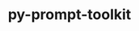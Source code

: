 ---
title: "py-prompt-toolkit"
layout: cache
categories: [package, develop]
meta: {"compilers": ["gcc@=11.1.0", "gcc@=11.4.0", "gcc@=7.5.0", "gcc@=9.4.0", "oneapi@=2024.2.1"], "num_specs": 45, "num_specs_by_stack": {"data-vis-sdk": 6, "e4s": 5, "e4s-neoverse-v2": 6, "e4s-neoverse_v1": 2, "e4s-oneapi": 18, "e4s-power": 2, "radiuss": 6, "root": 45}, "oss": ["ubuntu18.04", "ubuntu20.04", "ubuntu22.04"], "platforms": ["linux"], "stacks": ["data-vis-sdk", "e4s", "e4s-neoverse-v2", "e4s-neoverse_v1", "e4s-oneapi", "e4s-power", "radiuss", "root"], "targets": ["neoverse_v1", "neoverse_v2", "ppc64le", "x86_64_v3"], "versions": ["3.0.43"]}
spec_details: [{"compiler": "gcc@=7.5.0", "hash": "3ytye4x6v2kebenafvqvicdvinwtzfjn", "os": "ubuntu18.04", "platform": "linux", "size": "-", "stacks": ["radiuss", "root"], "target": "x86_64_v3", "variants": ["build_system=python_pip"], "versions": ["3.0.43"]}, {"compiler": "gcc@=11.4.0", "hash": "5wv46ihnm45oxpx22oxpen6etplu7gaa", "os": "ubuntu22.04", "platform": "linux", "size": "-", "stacks": ["e4s-neoverse-v2", "root"], "target": "neoverse_v2", "variants": ["build_system=python_pip"], "versions": ["3.0.43"]}, {"compiler": "gcc@=11.1.0", "hash": "6e5njgkdp5tiff5qkfvlc7ltefvqdj6f", "os": "ubuntu20.04", "platform": "linux", "size": "-", "stacks": ["data-vis-sdk", "root"], "target": "x86_64_v3", "variants": ["build_system=python_pip"], "versions": ["3.0.43"]}, {"compiler": "gcc@=11.4.0", "hash": "6swx4xeofz5rvkxirte5f3yybbvmhgfn", "os": "ubuntu22.04", "platform": "linux", "size": "-", "stacks": ["e4s", "root"], "target": "x86_64_v3", "variants": ["build_system=python_pip"], "versions": ["3.0.43"]}, {"compiler": "oneapi@=2024.2.1", "hash": "7qa335lzq3wbefs5sjrdovpt3yizd6wc", "os": "ubuntu22.04", "platform": "linux", "size": "-", "stacks": ["e4s-oneapi", "root"], "target": "x86_64_v3", "variants": ["build_system=python_pip"], "versions": ["3.0.43"]}, {"compiler": "oneapi@=2024.2.1", "hash": "7w23aaazvwpu5juvohqsm2vfde6gcrtg", "os": "ubuntu22.04", "platform": "linux", "size": "-", "stacks": ["e4s-oneapi", "root"], "target": "x86_64_v3", "variants": ["build_system=python_pip"], "versions": ["3.0.43"]}, {"compiler": "oneapi@=2024.2.1", "hash": "amuf4c6nicvvorv72cptbodwftq4rrg4", "os": "ubuntu22.04", "platform": "linux", "size": "-", "stacks": ["e4s-oneapi", "root"], "target": "x86_64_v3", "variants": ["build_system=python_pip"], "versions": ["3.0.43"]}, {"compiler": "gcc@=11.4.0", "hash": "b6h4rgh3ikux5wl5d2gm6czg7ftyeakt", "os": "ubuntu22.04", "platform": "linux", "size": "-", "stacks": ["e4s-neoverse-v2", "root"], "target": "neoverse_v2", "variants": ["build_system=python_pip"], "versions": ["3.0.43"]}, {"compiler": "oneapi@=2024.2.1", "hash": "bdtwkai5j2vrgq74g7zg3thfqktxbswv", "os": "ubuntu22.04", "platform": "linux", "size": "-", "stacks": ["e4s-oneapi", "root"], "target": "x86_64_v3", "variants": ["build_system=python_pip"], "versions": ["3.0.43"]}, {"compiler": "oneapi@=2024.2.1", "hash": "bnhwelgcuvzov5n2dhosovmayan77f7g", "os": "ubuntu22.04", "platform": "linux", "size": "-", "stacks": ["e4s-oneapi", "root"], "target": "x86_64_v3", "variants": ["build_system=python_pip"], "versions": ["3.0.43"]}, {"compiler": "oneapi@=2024.2.1", "hash": "c2sgjtnuv5x7y3se6exfoduspkom7ipp", "os": "ubuntu22.04", "platform": "linux", "size": "-", "stacks": ["e4s-oneapi", "root"], "target": "x86_64_v3", "variants": ["build_system=python_pip"], "versions": ["3.0.43"]}, {"compiler": "gcc@=11.4.0", "hash": "cb6wkfk5hjeatl7ghiy24iyui7pptgqh", "os": "ubuntu22.04", "platform": "linux", "size": "-", "stacks": ["e4s-neoverse-v2", "root"], "target": "neoverse_v2", "variants": ["build_system=python_pip"], "versions": ["3.0.43"]}, {"compiler": "gcc@=11.4.0", "hash": "h3ukyekrzziayja4vsku64n6mxgfnhrt", "os": "ubuntu22.04", "platform": "linux", "size": "-", "stacks": ["e4s", "root"], "target": "x86_64_v3", "variants": ["build_system=python_pip"], "versions": ["3.0.43"]}, {"compiler": "gcc@=11.1.0", "hash": "hcl3wr5mtcerts3m57prqcra4yj7ocbb", "os": "ubuntu20.04", "platform": "linux", "size": "-", "stacks": ["data-vis-sdk", "root"], "target": "x86_64_v3", "variants": ["build_system=python_pip"], "versions": ["3.0.43"]}, {"compiler": "oneapi@=2024.2.1", "hash": "i3ew3g5harixuatrrmr46uozldddvsj2", "os": "ubuntu22.04", "platform": "linux", "size": "-", "stacks": ["e4s-oneapi", "root"], "target": "x86_64_v3", "variants": ["build_system=python_pip"], "versions": ["3.0.43"]}, {"compiler": "oneapi@=2024.2.1", "hash": "il63pir373bfrwsefrk3ikmtuklutqek", "os": "ubuntu22.04", "platform": "linux", "size": "-", "stacks": ["e4s-oneapi", "root"], "target": "x86_64_v3", "variants": ["build_system=python_pip"], "versions": ["3.0.43"]}, {"compiler": "oneapi@=2024.2.1", "hash": "jj65zwafwod5vgrf7f7irplpuip2va4s", "os": "ubuntu22.04", "platform": "linux", "size": "-", "stacks": ["e4s-oneapi", "root"], "target": "x86_64_v3", "variants": ["build_system=python_pip"], "versions": ["3.0.43"]}, {"compiler": "oneapi@=2024.2.1", "hash": "k5p4lanzaqhnyiuwgcvfmxmdxux4qzsy", "os": "ubuntu22.04", "platform": "linux", "size": "-", "stacks": ["e4s-oneapi", "root"], "target": "x86_64_v3", "variants": ["build_system=python_pip"], "versions": ["3.0.43"]}, {"compiler": "gcc@=11.4.0", "hash": "kbgj5jbv7xyi4rcr63xlnfjeygjl6kqc", "os": "ubuntu22.04", "platform": "linux", "size": "-", "stacks": ["e4s", "root"], "target": "x86_64_v3", "variants": ["build_system=python_pip"], "versions": ["3.0.43"]}, {"compiler": "gcc@=11.4.0", "hash": "kig2o6mznpnvqbx2dy7wrmvry6v3w5sf", "os": "ubuntu22.04", "platform": "linux", "size": "-", "stacks": ["e4s", "root"], "target": "x86_64_v3", "variants": ["build_system=python_pip"], "versions": ["3.0.43"]}, {"compiler": "gcc@=11.1.0", "hash": "kvfoyo5bjzkaw3yguebxsxtngqntknud", "os": "ubuntu20.04", "platform": "linux", "size": "-", "stacks": ["data-vis-sdk", "root"], "target": "x86_64_v3", "variants": ["build_system=python_pip"], "versions": ["3.0.43"]}, {"compiler": "gcc@=11.4.0", "hash": "lr36qjwqkqk7wltqrurxmefzj352sf3q", "os": "ubuntu22.04", "platform": "linux", "size": "-", "stacks": ["e4s-neoverse-v2", "root"], "target": "neoverse_v2", "variants": ["build_system=python_pip"], "versions": ["3.0.43"]}, {"compiler": "oneapi@=2024.2.1", "hash": "mjhzqolxalmxyztd4xoxz4f4v277dkus", "os": "ubuntu22.04", "platform": "linux", "size": "-", "stacks": ["e4s-oneapi", "root"], "target": "x86_64_v3", "variants": ["build_system=python_pip"], "versions": ["3.0.43"]}, {"compiler": "gcc@=11.4.0", "hash": "nze7moxfb36gy7pm5r7m36wiy5eqfxtd", "os": "ubuntu22.04", "platform": "linux", "size": "-", "stacks": ["e4s-neoverse_v1", "root"], "target": "neoverse_v1", "variants": ["build_system=python_pip"], "versions": ["3.0.43"]}, {"compiler": "gcc@=11.1.0", "hash": "psiremasn6g5hfmus4qmnzlok2orts5p", "os": "ubuntu20.04", "platform": "linux", "size": "-", "stacks": ["data-vis-sdk", "root"], "target": "x86_64_v3", "variants": ["build_system=python_pip"], "versions": ["3.0.43"]}, {"compiler": "gcc@=7.5.0", "hash": "qgcnf7vl5ca7vsllgk46dw7xtvdcdcti", "os": "ubuntu18.04", "platform": "linux", "size": "-", "stacks": ["radiuss", "root"], "target": "x86_64_v3", "variants": ["build_system=python_pip"], "versions": ["3.0.43"]}, {"compiler": "gcc@=7.5.0", "hash": "ra44cpfqzkxhtyxovzxv7nt4sus5mq4v", "os": "ubuntu18.04", "platform": "linux", "size": "-", "stacks": ["radiuss", "root"], "target": "x86_64_v3", "variants": ["build_system=python_pip"], "versions": ["3.0.43"]}, {"compiler": "gcc@=7.5.0", "hash": "rb2r2ji7gngl4kuym2klxtt3welglnql", "os": "ubuntu18.04", "platform": "linux", "size": "-", "stacks": ["radiuss", "root"], "target": "x86_64_v3", "variants": ["build_system=python_pip"], "versions": ["3.0.43"]}, {"compiler": "gcc@=11.4.0", "hash": "rrol6f7hyu5xgslnqvtlktup2ggtcfsk", "os": "ubuntu22.04", "platform": "linux", "size": "-", "stacks": ["e4s-neoverse_v1", "root"], "target": "neoverse_v1", "variants": ["build_system=python_pip"], "versions": ["3.0.43"]}, {"compiler": "gcc@=9.4.0", "hash": "s36sweazppuk7qgmaoyiejlluzutv7vo", "os": "ubuntu20.04", "platform": "linux", "size": "-", "stacks": ["e4s-power", "root"], "target": "ppc64le", "variants": ["build_system=python_pip"], "versions": ["3.0.43"]}, {"compiler": "oneapi@=2024.2.1", "hash": "sqtleousnvpfg3ih7ja7pbc7vkmhgjuh", "os": "ubuntu22.04", "platform": "linux", "size": "-", "stacks": ["e4s-oneapi", "root"], "target": "x86_64_v3", "variants": ["build_system=python_pip"], "versions": ["3.0.43"]}, {"compiler": "gcc@=11.1.0", "hash": "t2r4eci45lxz4rtnc774isaaggzbfcfk", "os": "ubuntu20.04", "platform": "linux", "size": "-", "stacks": ["data-vis-sdk", "root"], "target": "x86_64_v3", "variants": ["build_system=python_pip"], "versions": ["3.0.43"]}, {"compiler": "gcc@=7.5.0", "hash": "tuco4e4ted6ij2ls2hldpu673zkeidnd", "os": "ubuntu18.04", "platform": "linux", "size": "-", "stacks": ["radiuss", "root"], "target": "x86_64_v3", "variants": ["build_system=python_pip"], "versions": ["3.0.43"]}, {"compiler": "oneapi@=2024.2.1", "hash": "u54ctmk7ne3zuxw54gpwup4org54qee2", "os": "ubuntu22.04", "platform": "linux", "size": "-", "stacks": ["e4s-oneapi", "root"], "target": "x86_64_v3", "variants": ["build_system=python_pip"], "versions": ["3.0.43"]}, {"compiler": "gcc@=9.4.0", "hash": "uaojfr5fyyvddjqog2r35egecc6ysjea", "os": "ubuntu20.04", "platform": "linux", "size": "-", "stacks": ["e4s-power", "root"], "target": "ppc64le", "variants": ["build_system=python_pip"], "versions": ["3.0.43"]}, {"compiler": "gcc@=11.1.0", "hash": "uw7uwfqnmugn7txuiyhepkbfzhdlcs5v", "os": "ubuntu20.04", "platform": "linux", "size": "-", "stacks": ["data-vis-sdk", "root"], "target": "x86_64_v3", "variants": ["build_system=python_pip"], "versions": ["3.0.43"]}, {"compiler": "oneapi@=2024.2.1", "hash": "vltm2whrvxukthbrqtiqonb7k2gsiuxl", "os": "ubuntu22.04", "platform": "linux", "size": "-", "stacks": ["e4s-oneapi", "root"], "target": "x86_64_v3", "variants": ["build_system=python_pip"], "versions": ["3.0.43"]}, {"compiler": "gcc@=11.4.0", "hash": "vpfkzgq7uld65ee3t7rj245lzlfdivz6", "os": "ubuntu22.04", "platform": "linux", "size": "-", "stacks": ["e4s-neoverse-v2", "root"], "target": "neoverse_v2", "variants": ["build_system=python_pip"], "versions": ["3.0.43"]}, {"compiler": "gcc@=11.4.0", "hash": "x3ane2ygjx5qzerui6pxbjl6cladi3s3", "os": "ubuntu22.04", "platform": "linux", "size": "-", "stacks": ["e4s-neoverse-v2", "root"], "target": "neoverse_v2", "variants": ["build_system=python_pip"], "versions": ["3.0.43"]}, {"compiler": "oneapi@=2024.2.1", "hash": "yo7kjdnmdser4zs3yw3x2y4qmakdqemr", "os": "ubuntu22.04", "platform": "linux", "size": "-", "stacks": ["e4s-oneapi", "root"], "target": "x86_64_v3", "variants": ["build_system=python_pip"], "versions": ["3.0.43"]}, {"compiler": "oneapi@=2024.2.1", "hash": "yututr65ip52x4p6qnhy7hpqczogmbqm", "os": "ubuntu22.04", "platform": "linux", "size": "-", "stacks": ["e4s-oneapi", "root"], "target": "x86_64_v3", "variants": ["build_system=python_pip"], "versions": ["3.0.43"]}, {"compiler": "gcc@=11.4.0", "hash": "z3ekdmz7yjba3beorfjizo62zardkdyd", "os": "ubuntu22.04", "platform": "linux", "size": "-", "stacks": ["e4s", "root"], "target": "x86_64_v3", "variants": ["build_system=python_pip"], "versions": ["3.0.43"]}, {"compiler": "oneapi@=2024.2.1", "hash": "z6unau4yhmg5k5scvdxpozpmjpfmbqaf", "os": "ubuntu22.04", "platform": "linux", "size": "-", "stacks": ["e4s-oneapi", "root"], "target": "x86_64_v3", "variants": ["build_system=python_pip"], "versions": ["3.0.43"]}, {"compiler": "gcc@=7.5.0", "hash": "zdex5hbkrn76pcim3zpo4qzgrrnfv3xl", "os": "ubuntu18.04", "platform": "linux", "size": "-", "stacks": ["radiuss", "root"], "target": "x86_64_v3", "variants": ["build_system=python_pip"], "versions": ["3.0.43"]}, {"compiler": "oneapi@=2024.2.1", "hash": "zjdbozemt3tnr3bv4plouh57hvi4e6ad", "os": "ubuntu22.04", "platform": "linux", "size": "-", "stacks": ["e4s-oneapi", "root"], "target": "x86_64_v3", "variants": ["build_system=python_pip"], "versions": ["3.0.43"]}]
---